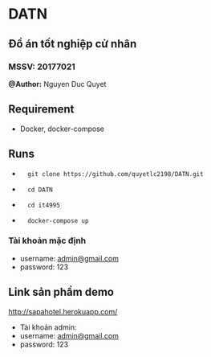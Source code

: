 # DATN
## Đồ án tốt nghiệp cử nhân
### MSSV: 20177021
**@Author:** Nguyen Duc Quyet


## Requirement
- Docker, docker-compose
## Runs
*       git clone https://github.com/quyetlc2198/DATN.git
*       cd DATN
*       cd it4995
*       docker-compose up

### Tài khoản mặc định
* username: admin@gmail.com
* password: 123

## Link sản phẩm demo
http://sapahotel.herokuapp.com/
* Tài khoản admin:
* username: admin@gmail.com
* password: 123
        
